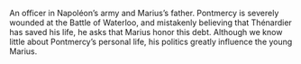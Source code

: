 An officer in Napoléon’s army and Marius’s father. Pontmercy is severely 
wounded at the Battle of Waterloo, and mistakenly believing that Thénardier has 
saved his life, he asks that Marius honor this debt. Although we know little 
about Pontmercy’s personal life, his politics greatly influence the young 
Marius.
